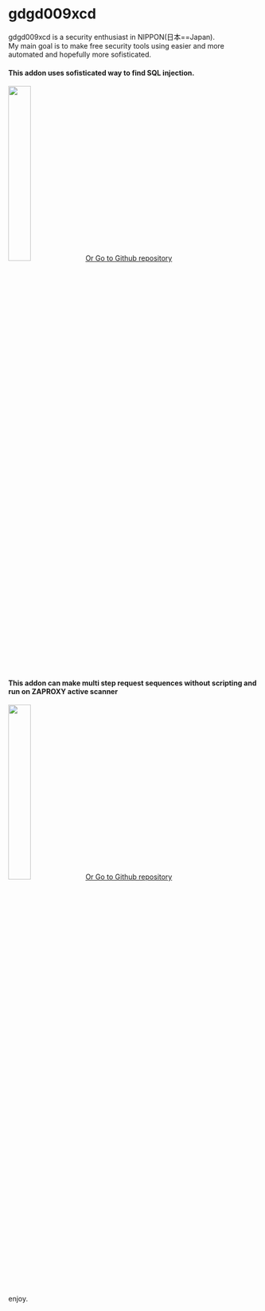 # gdgd009xcd
gdgd009xcd is a security enthusiast in NIPPON(日本==Japan). <BR>My main goal is  to make free security tools using easier and more automated and hopefully more sofisticated.

#### This addon uses sofisticated way to find SQL injection.
<SPAN class="inline_archtect"><A HREF="https://gdgd009xcd.github.io/CustomActiveScanForZAP"><IMG SRC="https://repository-images.githubusercontent.com/292251329/2604c624-d079-4b12-a7ac-75105a4e9a69" width="30%" height="30%"></A>
<A HREF="https://github.com/gdgd009xcd/CustomActiveScanForZAP"> Or Go to Github repository</A></SPAN>

#### This addon can make multi step request sequences without scripting and run on ZAPROXY active scanner
<SPAN class="inline_archtect"><A HREF="https://gdgd009xcd.github.io/AutoMacroBuilderForZAP/"><IMG SRC="https://repository-images.githubusercontent.com/276077630/3e040703-9dfb-47cf-a48c-ca8c8e0c93c1" width="30%" height="30%"></A>
<A HREF="https://github.com/gdgd009xcd/AutoMacroBuilderForZAP"> Or Go to Github repository</A></SPAN>

enjoy.
